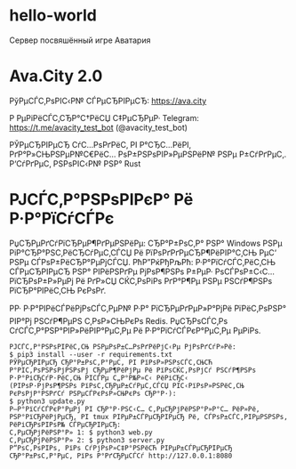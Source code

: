 # hello-world
Сервер посвяшённый игре Аватария
# Ava.City 2.0
РўРµСЃС‚РѕРІС‹Р№ СЃРµСЂРІРµСЂ: https://ava.city

Р РµРіРёСЃС‚СЂР°С†РёСЏ С‡РµСЂРµР· Telegram: https://t.me/avacity_test_bot (@avacity_test_bot)

РЎРµСЂРІРµСЂ СѓС…РѕРґРёС‚ РІ Р°СЂС…РёРІ, РґР°Р»СЊРЅРµР№С€РёС… РѕР±РЅРѕРІР»РµРЅРёР№ РЅРµ Р±СѓРґРµС‚. Р‘СѓРґРµС‚ РЅРѕРІС‹Р№ РЅР° Rust

# РЈСЃС‚Р°РЅРѕРІРєР° Рё Р·Р°РїСѓСЃРє
РџСЂРµРґСѓРїСЂРµР¶РґРµРЅРёРµ: СЂР°Р±РѕС‚Р° РЅР° Windows РЅРµ РіР°СЂР°РЅС‚РёСЂСѓРµС‚СЃСЏ Рё РїРѕРґРґРµСЂР¶РёРІР°С‚СЊ РµС‘ РЅРµ СЃРѕР±РёСЂР°РµРјСЃСЏ. РћР”РќРђРљРћ: Р·Р°РїСѓСЃС‚РёС‚СЊ СЃРµСЂРІРµСЂ РЅР° РІРёРЅРґРµ РјРѕР¶РЅРѕ Р±РµР· РѕСЃРѕР±С‹С… РїСЂРѕР±Р»РµРј Рё РґР»СЏ СЌС‚РѕРіРѕ РґР°Р¶Рµ РЅРµ РЅСѓР¶РЅРѕ РїСЂР°РІРёС‚СЊ РєРѕРґ.

РР· Р·Р°РІРёСЃРёРјРѕСЃС‚РµР№ Р·Р° РїСЂРµРґРµР»Р°РјРё РїРёС‚РѕРЅР° РІР°Рј РЅСѓР¶РµРЅ С‚РѕР»СЊРєРѕ Redis. РџСЂРѕСЃС‚Рѕ СѓСЃС‚Р°РЅР°РІР»РёРІР°РµС‚Рµ Рё Р·Р°РїСѓСЃРєР°РµС‚Рµ РµРіРѕ.
```
РЈСЃС‚Р°РЅРѕРІРёС‚СЊ РЅРµРѕР±С…РѕРґРёРјС‹Рµ РјРѕРґСѓР»Рё:
$ pip3 install --user -r requirements.txt
РЎРµСЂРІРµСЂ СЂР°Р±РѕС‚Р°РµС‚ РІ РїРѕР»РЅРѕСЃС‚СЊСЋ Р°РІС‚РѕРЅРѕРјРЅРѕРј СЂРµР¶РёРјРµ Рё РїРѕСЌС‚РѕРјСѓ РЅСѓР¶РЅРѕ Р·Р°РіСЂСѓР·РёС‚СЊ РІСЃРµ С„Р°Р№Р»С‹ РёРіСЂС‹
(РІРѕР·РјРѕР¶РЅРѕ РїРѕС‚СЂРµР±СѓРµС‚СЃСЏ РІС‹РїРѕР»РЅРёС‚СЊ РєРѕРјР°РЅРґСѓ РЅРµСЃРєРѕР»СЊРєРѕ СЂР°Р·):
$ python3 update.py
Р—Р°РїСѓСЃРєР°РµРј РІ СЂР°Р·РЅС‹С… С‚РµСЂРјРёРЅР°Р»Р°С… РёР»Рё, РЅР°РїСЂРёРјРµСЂ, РІ tmux РІРµР±СЃРµСЂРІРµСЂ Рё, СЃРѕР±СЃС‚РІРµРЅРЅРѕ, РёРіСЂРѕРІРѕР№ СЃРµСЂРІРµСЂ:
С‚РµСЂРјРёРЅР°Р» 1: $ python3 web.py
С‚РµСЂРјРёРЅР°Р» 2: $ python3 server.py
Р“РѕС‚РѕРІРѕ, РїРѕ СѓРјРѕР»С‡Р°РЅРёСЋ РІРµР±СЃРµСЂРІРµСЂ СЂР°Р±РѕС‚Р°РµС‚ РїРѕ Р°РґСЂРµСЃСѓ http://127.0.0.1:8080
```
